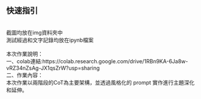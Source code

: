 ## 快速指引
<br>
截圖均放在img資料夾中
<br>
測試經過和文字記錄均放在ipynb檔案
<br>
<br>
本次作業說明：
<br>
一、colab連結:https://colab.research.google.com/drive/1RBn9KA-6Ja8w-vRZ34nZsAg-JX1qsZrW?usp=sharing
<br>
二、作業內容：
<br>
本次作業以兩階段的CoT為主要架構，並透過風格化的 prompt 實作進行主題深化和延伸。
